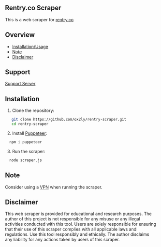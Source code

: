 ## Rentry.co Scraper

This is a web scraper for [rentry.co](https://rentry.co )


## Overview

- [Installation/Usage](#installation)
- [Note](#note)
- [Disclaimer](#disclaimer)


## Support
[Support Server](https://discord.gg/pc4CgYNArN) 

## Installation

1. Clone the repository:

```bash
   git clone https://github.com/ox2ly/rentry-scraper.git
   cd rentry-scraper
```
2. Install [Puppeteer](https://www.npmjs.com/package/puppeteer):
 ```bash
   npm i puppeteer
```
3. Run the scraper:
 ```bash
   node scraper.js
```
## Note

Consider using a [VPN](https://en.wikipedia.org/wiki/Virtual_private_network) when running the scraper.

## Disclaimer

This web scraper is provided for educational and research purposes. The author of this project is not responsible for any misuse or any illegal activities conducted with this tool.
Users are solely responsible for ensuring that their use of this scraper complies with all applicable laws and regulations.
Use this tool responsibly and ethically. The author disclaims any liability for any actions taken by users of this scraper.


